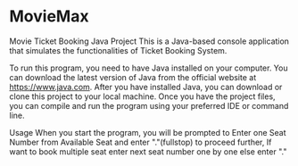 # MovieMax

Movie Ticket Booking Java Project
This is a Java-based console application that simulates the functionalities of Ticket Booking System.

To run this program, you need to have Java installed on your computer. You can download the latest version of Java from the official website at https://www.java.com.
After you have installed Java, you can download or clone this project to your local machine. Once you have the project files, you can compile and run the program using your preferred IDE or command line.

Usage
When you start the program, you will be prompted to Enter one Seat Number from Available Seat and enter "."(fullstop) to proceed further, If want to book multiple seat enter next seat number one by one else enter "." 
